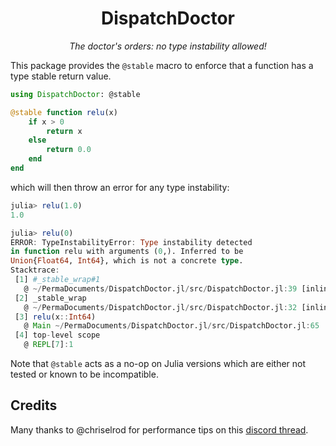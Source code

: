 <div align="center">

# DispatchDoctor

*The doctor's orders: no type instability allowed!*

</div>

This package provides the `@stable` macro
to enforce that a function has a type stable
return value.

```julia
using DispatchDoctor: @stable

@stable function relu(x)
    if x > 0
        return x
    else
        return 0.0
    end
end
```

which will then throw an error for
any type instability:

```julia
julia> relu(1.0)
1.0

julia> relu(0)
ERROR: TypeInstabilityError: Type instability detected
in function relu with arguments (0,). Inferred to be
Union{Float64, Int64}, which is not a concrete type.
Stacktrace:
 [1] #_stable_wrap#1
   @ ~/PermaDocuments/DispatchDoctor.jl/src/DispatchDoctor.jl:39 [inlined]
 [2] _stable_wrap
   @ ~/PermaDocuments/DispatchDoctor.jl/src/DispatchDoctor.jl:32 [inlined]
 [3] relu(x::Int64)
   @ Main ~/PermaDocuments/DispatchDoctor.jl/src/DispatchDoctor.jl:65
 [4] top-level scope
   @ REPL[7]:1
```

Note that `@stable` acts as a no-op on Julia versions which are either not tested
or known to be incompatible.

## Credits

Many thanks to @chriselrod for performance tips on this [discord thread](https://discourse.julialang.org/t/improving-speed-of-runtime-dispatch-detector/114697).
